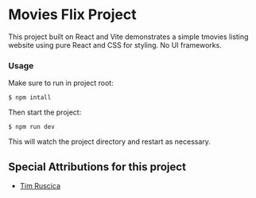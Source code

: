 # Movies Flix Project

This project built on React and Vite demonstrates a simple tmovies listing website using pure React and CSS for styling. No UI frameworks.

### Usage

Make sure to run in project root:

```
$ npm intall
```

Then start the project:

```
$ npm run dev
```

This will watch the project directory and restart as necessary.

## Special Attributions for this project

- [Tim Ruscica](https://github.com/techwithtim)
